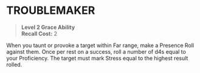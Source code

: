 ﻿---
tags:
  - Ability
  - CharacterOption
name: 'TROUBLEMAKER'
level: 2
domain: 'Grace'
type: 'Ability'
recall: '2'
description: 'When you taunt or provoke a target within Far range, make a Presence Roll against them. Once per rest on a success, roll a number of d4s equal to your Proficiency. The target must mark Stress equal to the highest result rolled.'
---
# TROUBLEMAKER

> **Level 2 Grace Ability**  
> **Recall Cost:** 2

When you taunt or provoke a target within Far range, make a Presence Roll against them. Once per rest on a success, roll a number of d4s equal to your Proficiency. The target must mark Stress equal to the highest result rolled.

